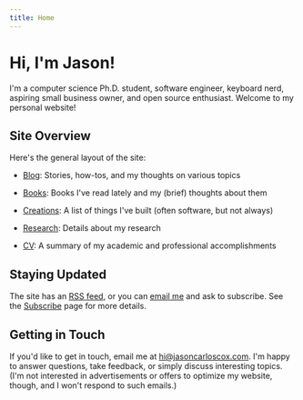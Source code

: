 ```yaml
---
title: Home
---
```


# Hi, I'm Jason!

I'm a computer science Ph.D. student, software engineer, keyboard nerd, aspiring small business owner, and open source enthusiast. Welcome to my personal website!

<!--more-->

## Site Overview

Here's the general layout of the site:

- [Blog](/blog/): Stories, how-tos, and my thoughts on various topics

- [Books](/books/): Books I've read lately and my (brief) thoughts about them

- [Creations](/creations/): A list of things I've built (often software, but not always)

- [Research](/research/): Details about my research

- [CV](/cv/): A summary of my academic and professional accomplishments

## Staying Updated

The site has an [RSS feed](/index.xml), or you can [email me](mailto:hi@jasoncarloscox.com?subject=I%20want%20to%20subscribe!) and ask to subscribe. See the [Subscribe](/subscribe/) page for more details.

## Getting in Touch

If you'd like to get in touch, email me at [hi@jasoncarloscox.com](mailto:hi@jasoncarloscox.com). I'm happy to answer questions, take feedback, or simply discuss interesting topics. (I'm not interested in advertisements or offers to optimize my website, though, and I won't respond to such emails.)
